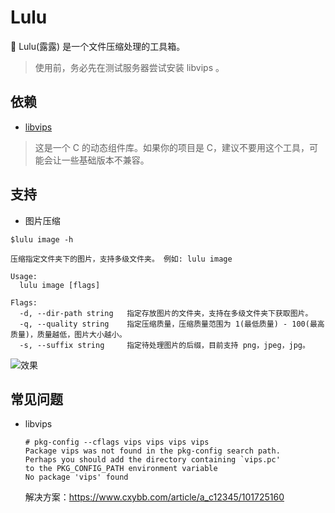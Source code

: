 # Lulu
🧙  Lulu(露露) 是一个文件压缩处理的工具箱。
> 使用前，务必先在测试服务器尝试安装 libvips 。

## 依赖
- [libvips](https://www.libvips.org/install.html) 
> 这是一个 C 的动态组件库。如果你的项目是 C，建议不要用这个工具，可能会让一些基础版本不兼容。

## 支持
- 图片压缩

```
$lulu image -h

压缩指定文件夹下的图片，支持多级文件夹。 例如: lulu image

Usage:
  lulu image [flags]

Flags:
  -d, --dir-path string   指定存放图片的文件夹，支持在多级文件夹下获取图片。
  -q, --quality string    指定压缩质量，压缩质量范围为 1(最低质量) - 100(最高质量)，质量越低，图片大小越小。
  -s, --suffix string     指定待处理图片的后缀，目前支持 png，jpeg，jpg。
```

![效果](https://s3.bmp.ovh/imgs/2021/11/de561b2905c114c4.jpg)

## 常见问题

- libvips

  ```
  # pkg-config --cflags vips vips vips vips
  Package vips was not found in the pkg-config search path.
  Perhaps you should add the directory containing `vips.pc'
  to the PKG_CONFIG_PATH environment variable
  No package 'vips' found
  ```
  解决方案：https://www.cxybb.com/article/a_c12345/101725160
